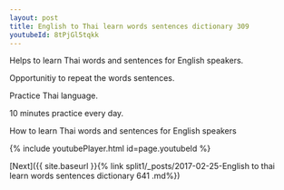 ```yaml
---
layout: post
title: English to Thai learn words sentences dictionary 309 
youtubeId: 8tPjGl5tqkk
---
```

 
 
Helps to learn Thai words and sentences for English speakers.

Opportunitiy to repeat the words sentences. 

Practice Thai language. 
 
10 minutes practice every day. 
 
How to learn Thai words and sentences for English speakers 
 
{% include youtubePlayer.html id=page.youtubeId %}
 
 
[Next]({{ site.baseurl }}{% link  split1/_posts/2017-02-25-English to thai learn words sentences dictionary 641 .md%})
 
